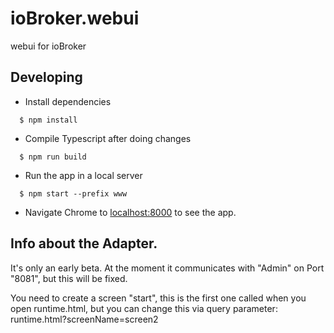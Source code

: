 # ioBroker.webui

webui for ioBroker

## Developing

  * Install dependencies
```
  $ npm install
```

  * Compile Typescript after doing changes
```
  $ npm run build
```

  * Run the app in a local server
```
  $ npm start --prefix www
```

  * Navigate Chrome to [localhost:8000]() to see the app.

## Info about the Adapter.

It's only an early beta. At the moment it communicates with "Admin" on Port "8081", but this will be fixed.

You need to create a screen "start", this is the first one called when you open runtime.html, but you can change this via query parameter:
runtime.html?screenName=screen2
